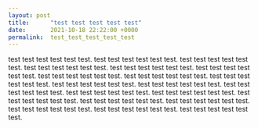 ```yaml
---
layout: post
title:      "test test test test test"
date:       2021-10-18 22:22:00 +0000
permalink:  test_test_test_test_test
---
```



test test test test test test. 
test test test test test test. 
test test test test test test. 
test test test test test test. 
test test test test test test. 
test test test test test test. 
test test test test test test. 
test test test test test test. 
test test test test test test. 
test test test test test test. 
test test test test test test. 
test test test test test test. 
test test test test test test. 
test test test test test test. 
test test test test test test. 
test test test test test test. 
test test test test test test. 
test test test test test test. 
test test test test test test. 
test test test test test test. 

